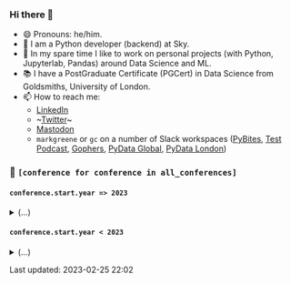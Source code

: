 ### Hi there 👋

<!--
**markgreene74/markgreene74** is a ✨ _special_ ✨ repository because its `README.md` (this file) appears on your GitHub profile.

Here are some ideas to get you started:

- 🔭 I’m currently working on ...
- 🌱 I’m currently learning ...
- 👯 I’m looking to collaborate on ...
- 🤔 I’m looking for help with ...
- 💬 Ask me about ...
- 📫 How to reach me: ...
- 😄 Pronouns: ...
- ⚡ Fun fact: ...
-->

- 😄 Pronouns: he/him.
- 🔭 I am a Python developer (backend) at Sky.
- 🌱 In my spare time I like to work on personal projects (with Python, Jupyterlab, Pandas) around Data Science and ML.
- 📚 I have a PostGraduate Certificate (PGCert) in Data Science from Goldsmiths, University of London.
- 📫 How to reach me:
  - [LinkedIn](https://uk.linkedin.com/in/giuseppecunsolo)
  - ~[Twitter](https://twitter.com/markgreene74)~
  - [Mastodon](https://fosstodon.org/@markgreene)
  - `markgreene` or `gc` on a number of Slack workspaces ([PyBites](https://pybites.slack.com), [Test Podcast](https://testpodcast.slack.com), [Gophers](https://gophers.slack.com), [PyData Global](https://pydataglobal.slack.com), [PyData London](https://pydatalondon.slack.com))


### 📢 `[conference for conference in all_conferences]`

#### `conference.start.year => 2023`
<details><summary>(...)</summary>
<p>
<ul>

</ul>
</p>
</details>

#### `conference.start.year < 2023`
<details><summary>(...)</summary>
<p>
<ul>

  
<li><a href="https://pydata.org/global2022/">PyData Global 2022</a> 01-03 December, 2022 (Online)</li>
  

  
<li><a href="https://pyjamas.live/">Pyjamas Conf 2022</a> 26-27 November, 2022 (Online)</li>
  

  
<li><a href="https://gophercon.eu/">GopherCon Europe 2022</a> 29-31 July, 2022 (Online)</li>
  

  
<li><a href="https://pydata.org/london2022/">PyData London 2022</a> 17-19 June, 2022</li>
  

  
<li><a href="https://mlopsworld.com/">MLOps World 2022</a> 07-10 June, 2022 (Online)</li>
  

  
<li><a href="https://pyjamas.live/schedule/">Pyjamas Conf 2021</a> 04 December, 2021 (Online)</li>
  

  
<li><a href="https://pydata.org/global2021/">PyData Global 2021</a> 28-30 October, 2021 (Online)</li>
  

  
<li><a href="https://mlopsworld.com/">MLOps World</a> 13-17 June, 2021 (Online)</li>
  

  
<li><a href="https://gophercon.eu/schedule/">GopherCon Europe</a> 26-28 May, 2021 (Online)</li>
  

  
<li><a href="https://us.pycon.org/2021/">PyCon US</a> 12-18 May, 2021 (Online)</li>
  

  
<li><a href="https://aws.amazon.com/events/aws-innovate/machine-learning/online/emea/agenda/">AWS Innovate - AI/ML Edition</a> 24 February, 2021 (Online)</li>
  

  
<li><a href="https://2021.pycascades.com/">PyCascades</a> 19-21 February, 2021 (Online)</li>
  

  
<li><a href="https://pyjamas.live/schedule/">Pyjamas Conf 2020</a> 05 December, 2020 (Online)</li>
  

  
<li><a href="https://global.pydata.org/pages/program">PyData Global</a> 11-15 November, 2020 (Online)</li>
  

  
<li><a href="https://qconlondon.com/recap/london2020">QCon London</a> 02-06 March, 2020</li>
  

  
<li><a href="https://devopsdays.org/events/2019-london/program">Devopsdays London</a> 26-27 September, 2019</li>
  

</ul>
</p>
</details>

Last updated: 2023-02-25 22:02
